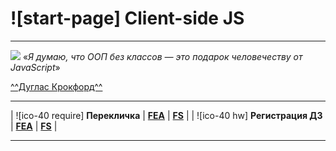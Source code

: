 # ![start-page] Client-side JS
_____________________

![](https://garevna.github.io/a-level-js-lessons/src/images/lessons/douglas-crockford.jpg)
«_Я думаю, что ООП без классов — это подарок человечеству от JavaScript_»

[^^Дуглас Крокфорд^^](http://www.crockford.com/)

_______________________________________


| ![ico-40 require]&nbsp;**Перекличка** | [**FEA**](https://docs.google.com/forms/d/e/1FAIpQLScGN1NIrWMu42sr3lVGOzf3KHd4099eSnRHMOokIpnjXKSSjw/viewform) | [**FS**](https://docs.google.com/forms/d/e/1FAIpQLScBwPdTMDFxSP_m7Yen_ZQnLxNrFlAtPbIO967VZXjkJf_LVg/viewform) |
| ![ico-40 hw]&nbsp;**Регистрация&nbsp;ДЗ** | [**FEA**](https://docs.google.com/forms/d/e/1FAIpQLScoUhG6mHKhnPYZKBbjocQ496LjCZkkPYLV8Mudu4DIK6UjFQ/viewform) | [**FS**](https://docs.google.com/forms/d/e/1FAIpQLSfOSdwsiPYl1NO2hnzv6vEp4On2X03sU2RafmnLQrWE_1znzA/viewform) |


_______________________
